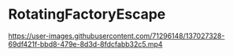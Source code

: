 # RotatingFactoryEscape

https://user-images.githubusercontent.com/71296148/137027328-69df421f-bbd8-479e-8d3d-8fdcfabb32c5.mp4


 
